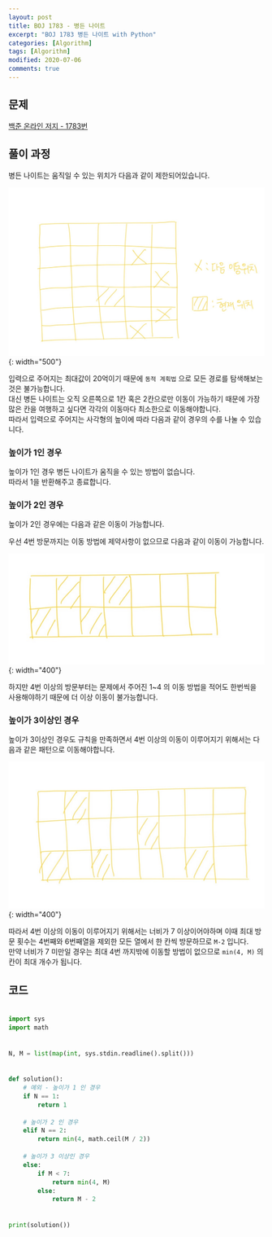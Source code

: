 ```yaml
---
layout: post
title: BOJ 1783 - 병든 나이트
excerpt: "BOJ 1783 병든 나이트 with Python"
categories: [Algorithm]
tags: [Algorithm]
modified: 2020-07-06
comments: true
---
```


## 문제
[백준 온라인 저지 - 1783번](https://www.acmicpc.net/problem/1783)

## 풀이 과정
병든 나이트는 움직일 수 있는 위치가 다음과 같이 제한되어있습니다. <br>

![이미지](/img/boj/boj-1783-3.jpg){: width="500"}

입력으로 주어지는 최대값이 20억이기 때문에 `동적 계획법` 으로 모든 경로를 탐색해보는 것은 불가능합니다. <br>
대신 병든 나이트는 오직 오른쪽으로 1칸 혹은 2칸으로만 이동이 가능하기 때문에 가장 많은 칸을 여행하고 싶다면 각각의 이동마다 최소한으로 이동해야합니다. <br>
따라서 입력으로 주어지는 사각형의 높이에 따라 다음과 같이 경우의 수를 나눌 수 있습니다. <br>

### 높이가 1인 경우
높이가 1인 경우 병든 나이트가 움직을 수 있는 방법이 없습니다. <br>
따라서 1을 반환해주고 종료합니다. <br>

### 높이가 2인 경우
높이가 2인 경우에는 다음과 같은 이동이 가능합니다. <br>

우선 4번 방문까지는 이동 방법에 제약사항이 없으므로 다음과 같이 이동이 가능합니다. <br>

![이미지](/img/boj/boj-1783-1.jpg){: width="400"}

하지만 4번 이상의 방문부터는 문제에서 주어진 1~4 의 이동 방법을 적어도 한번씩을 사용해야하기 때문에 더 이상 이동이 불가능합니다. <br>

### 높이가 3이상인 경우
높이가 3이상인 경우도 규칙을 만족하면서 4번 이상의 이동이 이루어지기 위해서는 다음과 같은 패턴으로 이동해야합니다. <br>

![이미지](/img/boj/boj-1783-2.jpg){: width="400"}

따라서 4번 이상의 이동이 이루어지기 위해서는 너비가 7 이상이어야하며 이때 최대 방문 횟수는 4번째와 6번째열을 제외한 모든 열에서 한 칸씩 방문하므로 `M-2` 입니다. <br>
만약 너비가 7 미만일 경우는 최대 4번 까지밖에 이동할 방법이 없으므로 `min(4, M)` 의 칸이 최대 개수가 됩니다. <br>

## 코드

~~~ python

import sys
import math


N, M = list(map(int, sys.stdin.readline().split()))


def solution():
    # 예외 - 높이가 1 인 경우
    if N == 1:
        return 1

    # 높이가 2 인 경우
    elif N == 2:
        return min(4, math.ceil(M / 2))

    # 높이가 3 이상인 경우
    else:
        if M < 7:
            return min(4, M)
        else:
            return M - 2


print(solution())

~~~